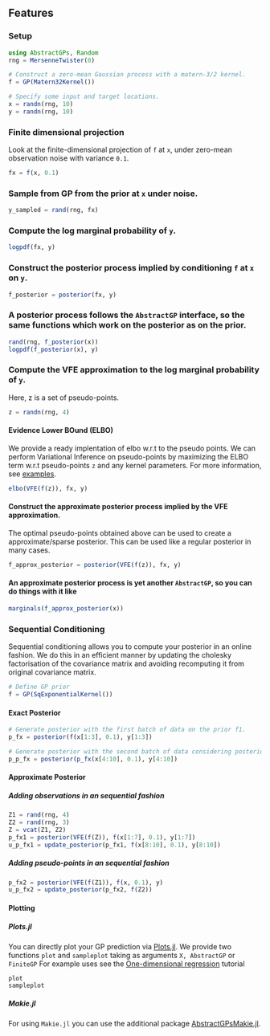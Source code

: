 ## Features

### Setup
```julia
using AbstractGPs, Random
rng = MersenneTwister(0)

# Construct a zero-mean Gaussian process with a matern-3/2 kernel.
f = GP(Matern32Kernel())

# Specify some input and target locations.
x = randn(rng, 10)
y = randn(rng, 10)
```

### Finite dimensional projection
Look at the finite-dimensional projection of `f` at `x`, under zero-mean observation noise with variance `0.1`.
```julia
fx = f(x, 0.1)
```

### Sample from GP from the prior at `x` under noise.
```julia
y_sampled = rand(rng, fx)
```

### Compute the log marginal probability of `y`.
```julia
logpdf(fx, y)
```

### Construct the posterior process implied by conditioning `f` at `x` on `y`.
```julia
f_posterior = posterior(fx, y)
```

### A posterior process follows the `AbstractGP` interface, so the same functions which work on the posterior as on the prior.

```julia
rand(rng, f_posterior(x))
logpdf(f_posterior(x), y)
```

### Compute the VFE approximation to the log marginal probability of `y`.
Here, z is a set of pseudo-points. 
```julia
z = randn(rng, 4)
```

#### Evidence Lower BOund (ELBO)
We provide a ready implentation of elbo w.r.t to the pseudo points. We can perform Variational Inference on pseudo-points by maximizing the ELBO term w.r.t pseudo-points `z` and any kernel parameters. For more information, see [examples](https://github.com/JuliaGaussianProcesses/AbstractGPs.jl/tree/master/examples). 
```julia
elbo(VFE(f(z)), fx, y)
```

#### Construct the approximate posterior process implied by the VFE approximation.
The optimal pseudo-points obtained above can be used to create a approximate/sparse posterior. This can be used like a regular posterior in many cases.
```julia
f_approx_posterior = posterior(VFE(f(z)), fx, y)
```

#### An approximate posterior process is yet another `AbstractGP`, so you can do things with it like
```julia
marginals(f_approx_posterior(x))
```

### Sequential Conditioning 
Sequential conditioning allows you to compute your posterior in an online fashion. We do this in an efficient manner by updating the cholesky factorisation of the covariance matrix and avoiding recomputing it from original covariance matrix.

```julia
# Define GP prior
f = GP(SqExponentialKernel())
```

#### Exact Posterior
```julia
# Generate posterior with the first batch of data on the prior f1.
p_fx = posterior(f(x[1:3], 0.1), y[1:3])

# Generate posterior with the second batch of data considering posterior p_fx1 as the prior.
p_p_fx = posterior(p_fx(x[4:10], 0.1), y[4:10])
```

#### Approximate Posterior
##### Adding observations in an sequential fashion
```julia
Z1 = rand(rng, 4)
Z2 = rand(rng, 3)
Z = vcat(Z1, Z2)
p_fx1 = posterior(VFE(f(Z)), f(x[1:7], 0.1), y[1:7])
u_p_fx1 = update_posterior(p_fx1, f(x[8:10], 0.1), y[8:10])
```
##### Adding pseudo-points in an sequential fashion
```julia
p_fx2 = posterior(VFE(f(Z1)), f(x, 0.1), y)
u_p_fx2 = update_posterior(p_fx2, f(Z2))
```

#### Plotting
##### Plots.jl
You can directly plot your GP prediction via [Plots.jl](https://github.com/JuliaPlots/Plots.jl).
We provide two functions `plot` and `sampleplot` taking as arguments `X, AbstractGP` or `FiniteGP`
For example uses see the [One-dimensional regression](@ref) tutorial

```@docs
plot
sampleplot
```


##### Makie.jl
For using `Makie.jl` you can use the additional package [AbstractGPsMakie.jl](https://github.com/JuliaGaussianProcesses/AbstractGPsMakie.jl).
